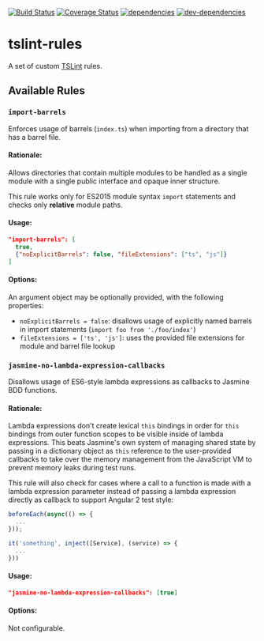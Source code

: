 [![Build Status][build-image]][build-url] [![Coverage Status][coverage-image]][coverage-url] [![dependencies][deps-image]][deps-url] [![dev-dependencies][dev-deps-image]][dev-deps-url]

# tslint-rules

A set of custom [TSLint](https://github.com/palantir/tslint) rules.

## Available Rules

### `import-barrels`

Enforces usage of barrels (`index.ts`) when importing from a directory that has a barrel file.

#### Rationale:

Allows directories that contain multiple modules to be handled as a single module with a single public interface
and opaque inner structure.
      
This rule works only for ES2015 module syntax `import` statements and checks only **relative** module paths.

#### Usage:
```json
"import-barrels": [
  true,
  {"noExplicitBarrels": false, "fileExtensions": ["ts", "js"]}
]
```

#### Options:

An argument object may be optionally provided, with the following properties:

* `noExplicitBarrels = false`: disallows usage of explicitly named barrels in import statements (`import foo from './foo/index'`)
* `fileExtensions = ['ts', 'js']`: uses the provided file extensions for module and barrel file lookup


### `jasmine-no-lambda-expression-callbacks`

Disallows usage of ES6-style lambda expressions as callbacks to Jasmine BDD functions.  

#### Rationale:


Lambda expressions don't create lexical `this` bindings in order for `this` bindings from outer function scopes to be
visible inside of lambda expressions. This beats Jasmine's own system of managing shared state by passing in a dictionary object
as `this` reference to the user-provided callbacks to take over the memory management from the JavaScript VM to prevent memory
leaks during test runs.

This rule will also check for cases where a call to a function is made with a lambda expression parameter instead of
passing a lambda expression directly as callback to support Angular 2 test style:
```js
beforeEach(async(() => {
  ...
}));

it('something', inject([Service], (service) => {
  ...
}))
```

#### Usage:
```json
"jasmine-no-lambda-expression-callbacks": [true]
```

#### Options:

Not configurable.
  

[build-image]: https://img.shields.io/travis/BendingBender/tslint-rules/master.svg?style=flat-square
[build-url]: https://travis-ci.org/BendingBender/tslint-rules
[coverage-image]: https://img.shields.io/coveralls/BendingBender/tslint-rules/master.svg?style=flat-square
[coverage-url]: https://coveralls.io/r/BendingBender/tslint-rules?branch=master
[deps-image]: https://img.shields.io/david/BendingBender/tslint-rules.svg?style=flat-square
[deps-url]: https://david-dm.org/BendingBender/tslint-rules
[dev-deps-image]: https://img.shields.io/david/dev/BendingBender/tslint-rules.svg?style=flat-square
[dev-deps-url]: https://david-dm.org/BendingBender/tslint-rules?type=dev